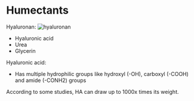 # Humectants

Hyaluronan:
![hyaluronan](https://upload.wikimedia.org/wikipedia/commons/b/b3/Hyaluronan.svg)

* Hyaluronic acid
* Urea
* Glycerin

Hyaluronic acid:
* Has multiple hydrophilic groups like hydroxyl (-OH), carboxyl (-COOH) and amide (-CONH2) groups

According to some studies, HA can draw up to 1000x times its weight. 
